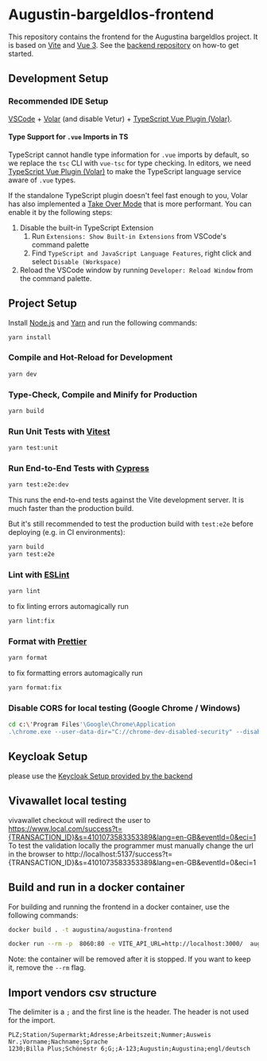# Augustin-bargeldlos-frontend

This repository contains the frontend for the Augustina bargeldlos project. It is based on [Vite](https://vitejs.dev/) and [Vue 3](https://v3.vuejs.org/).
See the [backend repository](https://github.com/augustin-wien/augustina-backend/) on how-to get started.

## Development Setup

### Recommended IDE Setup

[VSCode](https://code.visualstudio.com/) + [Volar](https://marketplace.visualstudio.com/items?itemName=Vue.volar) (and disable Vetur) + [TypeScript Vue Plugin (Volar)](https://marketplace.visualstudio.com/items?itemName=Vue.vscode-typescript-vue-plugin).

#### Type Support for `.vue` Imports in TS

TypeScript cannot handle type information for `.vue` imports by default, so we replace the `tsc` CLI with `vue-tsc` for type checking. In editors, we need [TypeScript Vue Plugin (Volar)](https://marketplace.visualstudio.com/items?itemName=Vue.vscode-typescript-vue-plugin) to make the TypeScript language service aware of `.vue` types.

If the standalone TypeScript plugin doesn't feel fast enough to you, Volar has also implemented a [Take Over Mode](https://github.com/johnsoncodehk/volar/discussions/471#discussioncomment-1361669) that is more performant. You can enable it by the following steps:

1. Disable the built-in TypeScript Extension
    1) Run `Extensions: Show Built-in Extensions` from VSCode's command palette
    2) Find `TypeScript and JavaScript Language Features`, right click and select `Disable (Workspace)`
2. Reload the VSCode window by running `Developer: Reload Window` from the command palette.


## Project Setup
Install [Node.js](https://nodejs.org/en/) and [Yarn](https://yarnpkg.com/) and run the following commands:

```sh
yarn install
```

### Compile and Hot-Reload for Development

```sh
yarn dev
```

### Type-Check, Compile and Minify for Production

```sh
yarn build
```

### Run Unit Tests with [Vitest](https://vitest.dev/)

```sh
yarn test:unit
```

### Run End-to-End Tests with [Cypress](https://www.cypress.io/)

```sh
yarn test:e2e:dev
```

This runs the end-to-end tests against the Vite development server.
It is much faster than the production build.

But it's still recommended to test the production build with `test:e2e` before deploying (e.g. in CI environments):

```sh
yarn build
yarn test:e2e
```

### Lint with [ESLint](https://eslint.org/)

```sh
yarn lint
```
to fix linting errors automagically run
```sh
yarn lint:fix
```

### Format with [Prettier](https://prettier.io/)

```sh
yarn format
```
to fix formatting errors automagically run
```sh
yarn format:fix
```


### Disable CORS for local testing (Google Chrome / Windows)

```sh
cd c:\'Program Files'\Google\Chrome\Application
.\chrome.exe --user-data-dir="C://chrome-dev-disabled-security" --disable-web-security --disable-site-isolation-trials
```

## Keycloak Setup
please use the [Keycloak Setup provided by the backend](https://github.com/augustin-wien/augustina-backend/#keycloak)

## Vivawallet local testing
vivawallet checkout will redirect the user to https://www.local.com/success?t={TRANSACTION_ID}&s=4101073583353389&lang=en-GB&eventId=0&eci=1
To test the validation locally the programmer must manually change the url in the browser to http://localhost:5137/success?t={TRANSACTION_ID}&s=4101073583353389&lang=en-GB&eventId=0&eci=1

## Build and run in a docker container

For building and running the frontend in a docker container, use the following commands:
```sh
docker build . -t augustina/augustina-frontend

docker run --rm -p  8060:80 -e VITE_API_URL=http://localhost:3000/  augustin/augustin-frontend

```
Note: the container will be removed after it is stopped. If you want to keep it, remove the `--rm` flag.

## Import vendors csv structure
The delimiter is a `;` and the first line is the header. The header is not used for the import.
```
PLZ;Station/Supermarkt;Adresse;Arbeitszeit;Nummer;Ausweis Nr.;Vorname;Nachname;Sprache
1230;Billa Plus;Schönestr 6;G;;A-123;Augustin;Augustina;engl/deutsch
```
